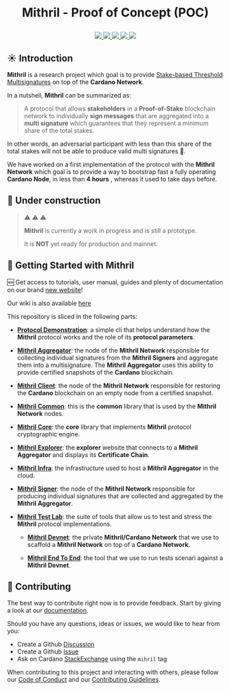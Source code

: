 # <p align="center">Mithril - Proof of Concept (POC)</p>

<div align="center">
  <a href='https://github.com/input-output-hk/mithril/actions'>
    <img src="https://img.shields.io/github/workflow/status/input-output-hk/mithril/CI?label=Tests&style=for-the-badge">
    <img src="https://img.shields.io/github/issues/input-output-hk/mithril?label=Issues&style=for-the-badge">
     <img src="https://img.shields.io/github/forks/input-output-hk/mithril?label=Forks&style=for-the-badge">
    <img src="https://img.shields.io/github/stars/input-output-hk/mithril?label=Stars&style=for-the-badge">
    <img src="https://img.shields.io/github/license/input-output-hk/mithril?label=License&style=for-the-badge">
  </a>
</div>

## :sunny: Introduction

**Mithril** is a research project which goal is to provide [Stake-based Threshold Multisignatures](https://iohk.io/en/research/library/papers/mithrilstake-based-threshold-multisignatures/) on top of the **Cardano Network**.

In a nutshell, **Mithril** can be summarized as:

> A protocol that allows **stakeholders** in a **Proof-of-Stake** blockchain network to individually **sign messages** that are aggregated into a **multi signature** which guarantees that they represent a minimum share of the total stakes.

In other words, an adversarial participant with less than this share of the total stakes will not be able to produce valid multi signatures :closed_lock_with_key:.

We have worked on a first implementation of the protocol with the **Mithril Network** which goal is to provide a way to bootstrap fast a fully operating **Cardano Node**, in less than **4 hours** , whereas it used to take days before.

## :construction: Under construction

> :warning: :warning: :warning:
>
> **Mithril** is currently a work in progress and is still a prototype.
>
> It is **NOT** yet ready for production and mainnet.

## :satellite: Getting Started with Mithril

:new: Get access to tutorials, user manual, guides and plenty of documentation on our brand [new website](https://mithril.network/doc)!

Our wiki is also available [here](https://github.com/input-output-hk/mithril/wiki)

This repository is sliced in the following parts:

* [**Protocol Demonstration**](./demo/protocol-demo): a simple cli that helps understand how the **Mithril** protocol works and the role of its **protocol parameters**.

* [**Mithril Aggregator**](./mithril-aggregator): the node of the **Mithril Network** responsible for collecting individual signatures from the **Mithril Signers** and aggregate them into a multisignature. The **Mithril Aggregator** uses this ability to provide certified snapshots of the **Cardano** blockchain.

* [**Mithril Client**](./mithril-client): the node of the **Mithril Network** responsible for restoring the **Cardano** blockchain on an empty node from a certified snapshot.

* [**Mithril Common**](./mithril-common): this is the **common** library that is used by the **Mithril Network** nodes.

* [**Mithril Core**](./mithril-core): the **core** library that implements **Mithril** protocol cryptographic engine.

* [**Mithril Explorer**](./mithril-explorer): the **explorer** website that connects to a **Mithril Aggregator** and displays its **Certificate Chain**.

* [**Mithril Infra**](./mithril-infra): the infrastructure used to host a **Mithril Aggregator** in the cloud.

* [**Mithril Signer**](./mithril-signer): the node of the **Mithril Network** responsible for producing individual signatures that are collected and aggregated by the **Mithril Aggregator**.

* [**Mithril Test Lab**](./mithril-test-lab): the suite of tools that allow us to test and stress the **Mithril** protocol implementations.

  * [**Mithril Devnet**](./mithril-test-lab/mithril-devnet): the private **Mithril/Cardano Network** that we use to scaffold a **Mithril Network** on top of a **Cardano Network**.

  * [**Mithril End To End**](./mithril-test-lab/mithril-end-to-end): the tool that we use to run tests scenari against a **Mithril Devnet**.

## :bridge_at_night: Contributing

The best way to contribute right now is to provide feedback. Start by giving a look at our [documentation](https://mithril.network/doc).

Should you have any questions, ideas or issues, we would like to hear from you:

* Create a Github [Discussion](https://github.com/input-output-hk/mithril/discussions)
* Create a Github [Issue](https://github.com/input-output-hk/mithril/issues/new)
* Ask on Cardano [StackExchange](https://cardano.stackexchange.com/questions/tagged/mithril) using the `mihril` tag

When contributing to this project and interacting with others, please follow our [Code of Conduct](./CODE-OF-CONDUCT.md) and our [Contributing Guidelines](./CONTRIBUTING.md).
